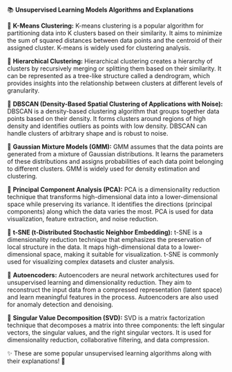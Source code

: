 📚 **Unsupervised Learning Models Algorithms and Explanations**

🔹 **K-Means Clustering:**
K-means clustering is a popular algorithm for partitioning data into K clusters based on their similarity. It aims to minimize the sum of squared distances between data points and the centroid of their assigned cluster. K-means is widely used for clustering analysis.

🔹 **Hierarchical Clustering:**
Hierarchical clustering creates a hierarchy of clusters by recursively merging or splitting them based on their similarity. It can be represented as a tree-like structure called a dendrogram, which provides insights into the relationship between clusters at different levels of granularity.

🔹 **DBSCAN (Density-Based Spatial Clustering of Applications with Noise):**
DBSCAN is a density-based clustering algorithm that groups together data points based on their density. It forms clusters around regions of high density and identifies outliers as points with low density. DBSCAN can handle clusters of arbitrary shape and is robust to noise.

🔹 **Gaussian Mixture Models (GMM):**
GMM assumes that the data points are generated from a mixture of Gaussian distributions. It learns the parameters of these distributions and assigns probabilities of each data point belonging to different clusters. GMM is widely used for density estimation and clustering.

🔹 **Principal Component Analysis (PCA):**
PCA is a dimensionality reduction technique that transforms high-dimensional data into a lower-dimensional space while preserving its variance. It identifies the directions (principal components) along which the data varies the most. PCA is used for data visualization, feature extraction, and noise reduction.

🔹 **t-SNE (t-Distributed Stochastic Neighbor Embedding):**
t-SNE is a dimensionality reduction technique that emphasizes the preservation of local structure in the data. It maps high-dimensional data to a lower-dimensional space, making it suitable for visualization. t-SNE is commonly used for visualizing complex datasets and cluster analysis.

🔹 **Autoencoders:**
Autoencoders are neural network architectures used for unsupervised learning and dimensionality reduction. They aim to reconstruct the input data from a compressed representation (latent space) and learn meaningful features in the process. Autoencoders are also used for anomaly detection and denoising.

🔹 **Singular Value Decomposition (SVD):**
SVD is a matrix factorization technique that decomposes a matrix into three components: the left singular vectors, the singular values, and the right singular vectors. It is used for dimensionality reduction, collaborative filtering, and data compression.

✨ These are some popular unsupervised learning algorithms along with their explanations! 🎉
